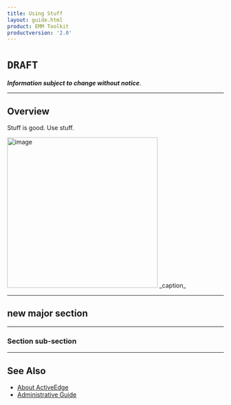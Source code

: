 ```yaml
---
title: Using Stuff
layout: guide.html
product: EMM Toolkit
productversion: '2.0'
---
```


# `DRAFT`

**_Information subject to change without notice_**. 

-----

## Overview

Stuff is good. Use stuff. 

<img alt="image" style="height:350px" src="active_edge_01.png"/>
_caption_
<br>

-----

## new major section

-----

### Section sub-section

-----

## See Also

* [About ActiveEdge](../about)
* [Administrative Guide](../setup)
